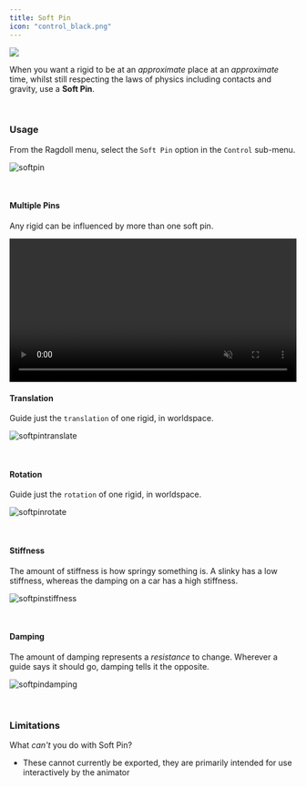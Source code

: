```yaml
---
title: Soft Pin
icon: "control_black.png"
---
```


<div class="hero-container">
    <img class="hero-image" src=/yoga12.png>
</div>

When you want a rigid to be at an *approximate* place at an *approximate* time, whilst still respecting the laws of physics including contacts and gravity, use a **Soft Pin**.

<br>

### Usage

From the Ragdoll menu, select the `Soft Pin` option in the `Control` sub-menu.

![softpin](https://user-images.githubusercontent.com/2152766/115718647-3757ce80-a373-11eb-9620-05cf0df57d14.gif)

<br>

#### Multiple Pins

Any rigid can be influenced by more than one soft pin.

<video controls autoplay class="poster" muted="muted" loop="loop" width=100%>
    <source src="https://user-images.githubusercontent.com/2152766/127816733-a9e4fc10-6c20-44e6-b50a-fe13db3240e3.mp4" type="video/mp4">
</video>

<br>

#### Translation

Guide just the <code class="code-green">translation</code> of one rigid, in worldspace.

![softpintranslate](https://user-images.githubusercontent.com/2152766/127780115-aea0150b-099c-4eb6-a78f-570ac7fc2d67.gif)

<br>

#### Rotation

Guide just the <code class="code-green">rotation</code> of one rigid, in worldspace.

![softpinrotate](https://user-images.githubusercontent.com/2152766/127780112-5e18ef79-102d-48f8-ae40-a77689294ace.gif)

<br>

#### Stiffness

The amount of stiffness is how springy something is. A slinky has a low stiffness, whereas the damping on a car has a high stiffness.

![softpinstiffness](https://user-images.githubusercontent.com/2152766/127780548-45d293f3-9b71-40ff-892c-709272bfa3c0.gif)

<br>

#### Damping

The amount of damping represents a *resistance* to change. Wherever a guide says it should go, damping tells it the opposite.

![softpindamping](https://user-images.githubusercontent.com/2152766/127780553-0d1190d9-4d33-4ca5-b899-6099f2a9840a.gif)

<br>

### Limitations

What *can't* you do with Soft Pin?

- These cannot currently be exported, they are primarily intended for use interactively by the animator
